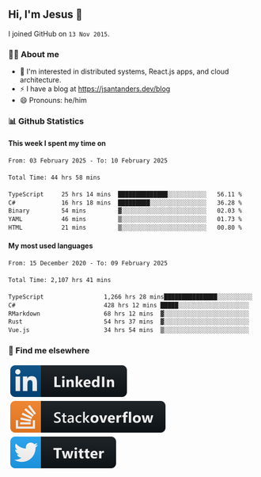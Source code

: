 ## Hi, I'm Jesus 👋

I joined GitHub on `13 Nov 2015`.

<!-- Talking about you -->

### 👨‍💻 About me

- 👦 I'm interested in distributed systems, React.js apps, and cloud architecture.
- ⚡️ I have a blog at <https://jsantanders.dev/blog>
- 😄 Pronouns: he/him

### 📊 Github Statistics

#### This week I spent my time on

<!--START_SECTION:weekly-->

```txt
From: 03 February 2025 - To: 10 February 2025

Total Time: 44 hrs 58 mins

TypeScript     25 hrs 14 mins  ██████████████░░░░░░░░░░░   56.11 %
C#             16 hrs 18 mins  █████████░░░░░░░░░░░░░░░░   36.28 %
Binary         54 mins         ▓░░░░░░░░░░░░░░░░░░░░░░░░   02.03 %
YAML           46 mins         ▒░░░░░░░░░░░░░░░░░░░░░░░░   01.73 %
HTML           21 mins         ▒░░░░░░░░░░░░░░░░░░░░░░░░   00.80 %
```

<!--END_SECTION:weekly-->

#### My most used languages

<!--START_SECTION:alltime-->

```txt
From: 15 December 2020 - To: 09 February 2025

Total Time: 2,107 hrs 41 mins

TypeScript                 1,266 hrs 28 mins███████████████░░░░░░░░░░   60.09 %
C#                         428 hrs 12 mins █████░░░░░░░░░░░░░░░░░░░░   20.32 %
RMarkdown                  68 hrs 12 mins  ▓░░░░░░░░░░░░░░░░░░░░░░░░   03.24 %
Rust                       54 hrs 37 mins  ▓░░░░░░░░░░░░░░░░░░░░░░░░   02.59 %
Vue.js                     34 hrs 54 mins  ▒░░░░░░░░░░░░░░░░░░░░░░░░   01.66 %
```

<!--END_SECTION:alltime-->

### 📢 Find me elsewhere

<p>
  <a target="_blank" href="https://linkedin.com/in/jsantanders">
    <img src="https://github.com/jsantanders/jsantanders/blob/master/img/linkedin.svg" alt="LinkedIn" style="vertical-align:top; margin:4px">
  </a>
  
  <a target="_blank" href="https://stackoverflow.com/users/7318331/jesus-santander">
    <img src="https://github.com/jsantanders/jsantanders/blob/master/img/stackoverflow.svg" alt="StackOverflow" style="vertical-align:top; margin:4px">
  </a>
  
  <a target="_blank" href="http://twitter.com/jsantanders">
    <img src="https://github.com/jsantanders/jsantanders/blob/master/img/twitter.svg" alt="Twitter" style="vertical-align:top; margin:4px">
  </a>
</p>
